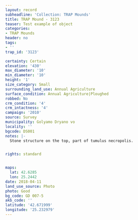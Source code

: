 ```yaml
---
layout: record
subheadline: 'Collection: TRAP Mounds'
title: TRAP Mound - 3123
teaser: Test example of object
categories:
- TRAP Mounds
header: no
tags:
- ''
trap_id: '3123'

certainty: Certain
elevation: '430'
max_diameter: '10'
min_diameter: '10'
height: '1'
size_category: Small
surrounding_land_use: Annual Agriculture
surface_condition: Annual Agriculture|Ploughed
robbed: No
crm_condition: '4'
crm_intactness: '4'
campaign: '2010'
source: Survey
municipality: Golyamo Dryano vo
locality: ''
bgcode: DS001
notes: |-
  Stone structure on the top, part of tumulus necropolis.


rights: standard


maps:
  lat: 42.6285
  lon: 25.2442
date: 2018-04-11
land_use_source: Photo
photo: Good
bg_code: GD 007-5
akb_code: ''
latitude: '42.671999'
longitude: '25.232979'
---
```

